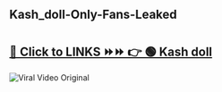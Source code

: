 
 ## Kash_doll-Only-Fans-Leaked

# <h2><a href="https://clipsfans.com/Kash_doll&ref=git">🔗 Click to LINKS ⏩⏩ 👉 🟢 Kash doll </a></h2>

<a href="https://clipsfans.com/Kash_doll&ref=git" rel="nofollow" data-target="animated-image.originalLink"><img src="https://i.ibb.co.com/xMMVF88/686577567.gif" alt="Viral Video Original" style="max-width: 100%; display: inline-block;" data-target="animated-image.originalImage"></a>
